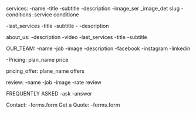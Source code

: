 services:
        -name
        -title
        -subtitle
        -description
        -image_ser
        _image_det
        slug
-conditions:
        service
        conditione


-last_services
            -title
            -subtitle
        -   -description

about_us:
        -description
        -video
-last_services
            -title
            -subtitle


OUR_TEAM:
        -name
        -job
        -image
        -description
        -facebook
        -instagram
        -linkedin


-Pricing:
        plan_name
        price


pricing_offer:
        plane_name
        offers


review:
        -name
        -job
        -image
        -rate
        review


FREQUENTLY ASKED
        -ask
        -answer

Contact:
        -forms.form
Get a Quote:
        -forms.form